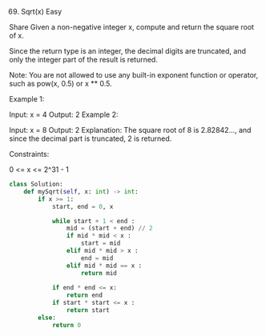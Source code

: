 69. Sqrt(x)
Easy

Share
Given a non-negative integer x, compute and return the square root of x.

Since the return type is an integer, the decimal digits are truncated, and only the integer part of the result is returned.

Note: You are not allowed to use any built-in exponent function or operator, such as pow(x, 0.5) or x ** 0.5.

 

Example 1:

Input: x = 4
Output: 2
Example 2:

Input: x = 8
Output: 2
Explanation: The square root of 8 is 2.82842..., and since the decimal part is truncated, 2 is returned.
 

Constraints:

0 <= x <= 2^31 - 1

```python
class Solution:
    def mySqrt(self, x: int) -> int:
        if x >= 1:
            start, end = 0, x

            while start + 1 < end :
                mid = (start + end) // 2
                if mid * mid < x :
                    start = mid
                elif mid * mid > x :
                    end = mid
                elif mid * mid == x :
                    return mid
                
            if end * end <= x:
                return end   
            if start * start <= x :          
                return start
        else:
            return 0
```


